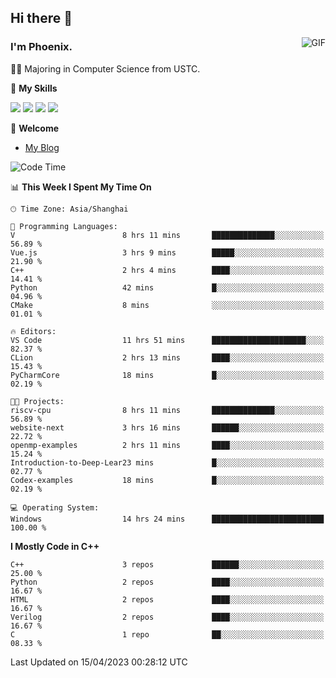 ## Hi there 👋
<img align="right" alt="GIF" src="https://raw.githubusercontent.com/JoeyBling/JoeyBling/master/pic/pusheencode.gif" />

### I'm Phoenix.

👨‍🎓 Majoring in Computer Science from USTC.

🌟 **My Skills**

![](https://img.shields.io/badge/-Python-3e74a2?style=flat-square&logo=Python&logoColor=fff)
![](https://img.shields.io/badge/-C++-9f62a5?style=flat&logo=cplusplus&logoColor=white)
![](https://img.shields.io/badge/-Linux-185886?style=flat-square&logo=Linux&logoColor=fff)
![](https://img.shields.io/badge/-Rust-ff4136?style=flat-square&logo=Rust&logoColor=fff)

💬 **Welcome**

- [My Blog](https://ysy-phoenix.github.io/)

<!--START_SECTION:waka-->
![Code Time](http://img.shields.io/badge/Code%20Time-76%20hrs%2029%20mins-blue)

📊 **This Week I Spent My Time On** 

```text
🕑︎ Time Zone: Asia/Shanghai

💬 Programming Languages: 
V                        8 hrs 11 mins       ██████████████░░░░░░░░░░░   56.89 % 
Vue.js                   3 hrs 9 mins        █████░░░░░░░░░░░░░░░░░░░░   21.90 % 
C++                      2 hrs 4 mins        ████░░░░░░░░░░░░░░░░░░░░░   14.41 % 
Python                   42 mins             █░░░░░░░░░░░░░░░░░░░░░░░░   04.96 % 
CMake                    8 mins              ░░░░░░░░░░░░░░░░░░░░░░░░░   01.01 % 

🔥 Editors: 
VS Code                  11 hrs 51 mins      █████████████████████░░░░   82.37 % 
CLion                    2 hrs 13 mins       ████░░░░░░░░░░░░░░░░░░░░░   15.43 % 
PyCharmCore              18 mins             █░░░░░░░░░░░░░░░░░░░░░░░░   02.19 % 

🐱‍💻 Projects: 
riscv-cpu                8 hrs 11 mins       ██████████████░░░░░░░░░░░   56.89 % 
website-next             3 hrs 16 mins       ██████░░░░░░░░░░░░░░░░░░░   22.72 % 
openmp-examples          2 hrs 11 mins       ████░░░░░░░░░░░░░░░░░░░░░   15.24 % 
Introduction-to-Deep-Lear23 mins             █░░░░░░░░░░░░░░░░░░░░░░░░   02.77 % 
Codex-examples           18 mins             █░░░░░░░░░░░░░░░░░░░░░░░░   02.19 % 

💻 Operating System: 
Windows                  14 hrs 24 mins      █████████████████████████   100.00 % 
```

**I Mostly Code in C++** 

```text
C++                      3 repos             ██████░░░░░░░░░░░░░░░░░░░   25.00 % 
Python                   2 repos             ████░░░░░░░░░░░░░░░░░░░░░   16.67 % 
HTML                     2 repos             ████░░░░░░░░░░░░░░░░░░░░░   16.67 % 
Verilog                  2 repos             ████░░░░░░░░░░░░░░░░░░░░░   16.67 % 
C                        1 repo              ██░░░░░░░░░░░░░░░░░░░░░░░   08.33 % 
```




 Last Updated on 15/04/2023 00:28:12 UTC
<!--END_SECTION:waka-->

<!--
**ysy-phoenix/ysy-phoenix** is a ✨ _special_ ✨ repository because its `README.md` (this file) appears on your GitHub profile.

Here are some ideas to get you started:

- 🔭 I’m currently working on ...
- 🌱 I’m currently learning ...
- 👯 I’m looking to collaborate on ...
- 🤔 I’m looking for help with ...
- 💬 Ask me about ...
- 📫 How to reach me: ...
- 😄 Pronouns: ...
- ⚡ Fun fact: ...
-->
